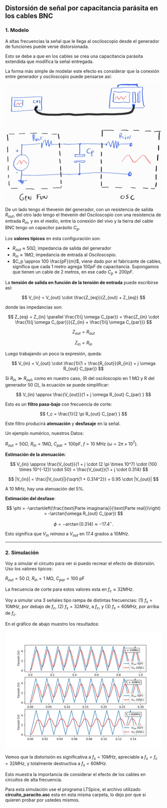 ## Distorsión de señal por capacitancia parásita en los cables BNC

### 1. Modelo

A altas frecuencias la señal que le llega al osciloscopio desde el generador de funciones puede verse distorsionada.

Esto se debe a que en los cables se crea una capacitancia parásita extendida que modifica la señal entregada.

La forma más simple de modelar este efecto es considerar que la conexión entre generador y osciloscopio puede pensarse así:

![circ](datos/cap_parasita_esq.jpg)

De un lado tengo el thevenin del generador, con un resistencia de salida $R_{out}$, del otro lado tengo el thevenin del Osciloscopio con una resistencia de entrada $R_{in}$, y en el medio, entre la conexión del vivo y la tierra del cable BNC tengo un capacitor parásito $C_p$.

Los **valores típicos** en esta configuración son:

- $R_{out} \approx 50 \Omega$, impedancia de salida del generador
- $R_{in} \approx 1 M\Omega$, impedancia de entrada al Osciloscopio.
- $C_p \approx 100 \frac{pF}{m}$, viene dado por el fabricante de cables, significa que cada 1 metro agrega $100pF$ de capacitancia. Supongamos que tienen un cable de 2 metros, en ese cado $C_p \approx 200 pF$.

La **tensión de salida en función de la tensión de entrada**  puede escribirse así:

$$
V_{in} = V_{out} \cdot \frac{Z_{eq}}{Z_{out} + Z_{eq}}
$$

donde las impedancias son:  

$$
Z_{eq} = Z_{in} \parallel \frac{1}{j \omega C_{par}} = \frac{Z_{in} \cdot \frac{1}{j \omega C_{par}}}{Z_{in} + \frac{1}{j \omega C_{par}}}
$$

$$
Z_{out}=R_{out}
$$

$$
Z_{in}=R_{in}
$$

Luego trabajando un poco la expresión, queda:

$$
V_{in} = V_{out} \cdot \frac{1}{1 + \frac{R_{out}}{R_{in}} + j \omega  R_{out} C_{par}}
$$

Si $R_{in} \gg R_{out}$, como en nuestro caso, (R del osciloscopio en 1 MΩ y R del generador 50 Ω), la ecuación se puede simplificar:

$$
V_{in} \approx \frac{V_{out}}{1 + j \omega R_{out} C_{par} }
$$

Esto es un **filtro pasa-bajo** con frecuencia de corte:  

$$
f_c = \frac{1}{2 \pi R_{out} C_{par} }
$$  


Este filtro producirá **atenuación** y **desfasaje** en la señal. 


Un ejemplo numérico, nuestros Datos:  

$R_{out} = 50\Omega$, $R_{in} = 1\text{MΩ}$, $C_{par} = 100 \text{pF}$, $f = 10 \ \text{MHz}$ ($\omega = 2 \pi \times 10^7$).  

**Estimación de la atenuación**:  

$$
V_{in} \approx \frac{V_{out}}{1 + j \cdot (2 \pi \times 10^7) \cdot (100 \times 10^{-12}) \cdot 50} = \frac{V_{out}}{1 + j \cdot 0.314}
$$


$$
|V_{in}| = \frac{|V_{out}|}{\sqrt{1 + 0.314^2}} = 0.95 \cdot |V_{out}|
$$

A 10 MHz, hay una atenuación del 5%.


**Estimación del desfase**:

$$
\phi = -\arctan\left(\frac{\text{Parte imaginaria}}{\text{Parte real}}\right) = -\arctan(\omega R_{out} C_{par})
$$  

$$
\phi = -\arctan(0.314) \approx -17.4^\circ.
$$

Esto significa que $V_{in}$ *retrasa* a $V_{out}$ en $17.4$ grados a $10 MHz$. 

---
### 2. Simulación


Voy a simular el circuito para ver si puedo recrear el efecto de distorsión. Uso los valores tipicos:

$R_{out} = 50 \ \Omega$, $R_{in} = 1 \ \text{MΩ}$, $C_{par} = 100 \ \text{pF}$

La frecuencia de corte para estos valores esta en $f_c \approx 32 MHz$.

Voy a simular una 3 señales tipo rampa de distintas frecuencias: (1) $f_s = 10 MHz$, por debajo de $f_c$, (2) $f_s = 32 MHz$, a $f_c$, y (3) $f_s = 60 MHz$, por arriba de $f_c$.

En el gráfico de abajo muestro los resultados:


![graf](datos/vin_vout.jpg)




Vemos que la distorisión es significativa a $f_s=10 MHz$, apreciable a $f_s=f_c=32 MHz$, y totalmente destructiva a $f_s=60 MHz$.

Esto muestra la importancia de considerar el efecto de los cables en circuitos de alta frecuencia.


Para esta simulación use el programa LTSpice, el archivo utilizado **circuito_paracito.asc** esta en esta misma carpeta, lo dejo por que si quieren probar por ustedes mismos.



